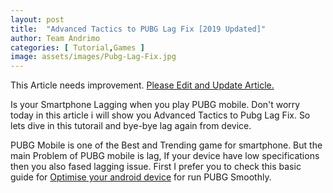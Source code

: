 ```yaml
---
layout: post
title:  "Advanced Tactics to PUBG Lag Fix [2019 Updated]"
author: Team Andrimo
categories: [ Tutorial,Games ]
image: assets/images/Pubg-Lag-Fix.jpg
---
```


<div class="notify notify-yellow"><span class="symbol icon-excl"></span> This Article needs improvement. <a href="https://www.andrimo.com/edit-andrimo-article" target="_blank" >Please Edit and Update Article.</a></div>

Is your Smartphone Lagging when you play PUBG mobile. Don't worry today in this article i will show you Advanced Tactics to Pubg Lag Fix. So lets dive in this tutorail and bye-bye lag again from device.

PUBG Mobile is one of the Best and Trending game for smartphone. But the main Problem of PUBG mobile is lag, If your device have low specifications then you also fased lagging issue. First I prefer you to check this basic guide for [Optimise your android device](https://www.andrimo.com/optimise-android/) for run PUBG Smoothly.
